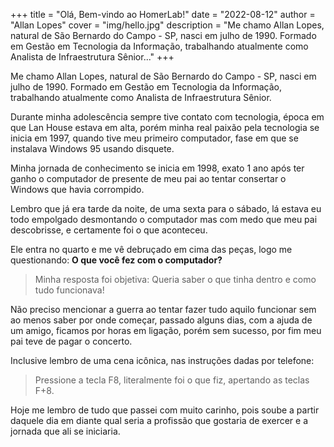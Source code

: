 +++
title = "Olá, Bem-vindo ao HomerLab!"
date = "2022-08-12"
author = "Allan Lopes"
cover = "img/hello.jpg"
description = "Me chamo Allan Lopes, natural de São Bernardo do Campo - SP, nasci em julho de 1990. Formado em Gestão em Tecnologia da Informação, trabalhando atualmente como Analista de Infraestrutura Sênior..."
+++

Me chamo Allan Lopes, natural de São Bernardo do Campo - SP, nasci em julho de 1990. Formado em Gestão em Tecnologia da Informação, trabalhando atualmente como Analista de Infraestrutura Sênior.

Durante minha adolescência sempre tive contato com tecnologia, época em que Lan House estava em alta, porém minha real paixão pela tecnologia se inicia em 1997, quando tive meu primeiro computador, fase em que se instalava Windows 95 usando disquete.

Minha jornada de conhecimento se inicia em 1998, exato 1 ano após ter ganho o computador de presente de meu pai ao tentar consertar o Windows que havia corrompido.

Lembro que já era tarde da noite, de uma sexta para o sábado, lá estava eu todo empolgado desmontando o computador mas com medo que meu pai descobrisse, e certamente foi o que aconteceu.

Ele entra no quarto e me vê debruçado em cima das peças, logo me questionando: **O que você fez com o computador?**

> Minha resposta foi objetiva: Queria saber o que tinha dentro e como tudo funcionava!

Não preciso mencionar a guerra ao tentar fazer tudo aquilo funcionar sem ao menos saber por onde começar, passado alguns dias, com a ajuda de um amigo, ficamos por horas em ligação, porém sem sucesso, por fim meu pai teve de pagar o concerto.

Inclusive lembro de uma cena icônica, nas instruções dadas por telefone:

> Pressione a tecla F8, literalmente foi o que fiz, apertando as teclas F+8.

Hoje me lembro de tudo que passei com muito carinho, pois soube a partir daquele dia em diante qual seria a profissão que gostaria de exercer e a jornada que ali se iniciaria.
